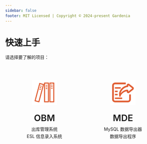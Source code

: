 ```yaml
---
sidebar: false
footer: MIT Licensed | Copyright © 2024-present Gardenia
---
```


# 快速上手

请选择要了解的项目：

<div class="features">
  <div class="feature" onclick="window.location.href='/getting-started/OBM.html'">
    <img src="/ico/obm-logo.svg" alt="OBM 图标" class="feature-logo">
    <h2>OBM</h2>
    <p>出库管理系统<br>ESL 信息录入系统</p>
  </div>
  <div class="feature" onclick="window.location.href='/getting-started/MDE.html'">
    <img src="/ico/mde-logo.svg" alt="MDE 图标" class="feature-logo">
    <h2>MDE</h2>
    <p>MySQL 数据导出器<br>数据导出程序</p>
  </div>
</div>

<style>
.features {
  display: grid;
  grid-template-columns: repeat(2, 1fr);
  gap: 2rem;
  max-width: 800px;
  margin: 2rem auto;
  padding: 0 1rem;
}

.feature {
  display: flex;
  flex-direction: column;
  align-items: center;
  text-align: center;
  padding: 2rem;
  border: 1px solid var(--c-border);
  border-radius: 8px;
  transition: all 0.3s ease;
  cursor: pointer;
  background-color: var(--c-bg);
}

.feature:hover {
  transform: translateY(-5px);
  border-color: var(--c-brand);
  box-shadow: 0 4px 12px rgba(0, 0, 0, 0.1);
}

.feature-logo {
  width: 80px;
  height: 80px;
  margin-bottom: 1rem;
}

.feature h2 {
  font-size: 1.8rem;
  font-weight: 600;
  border-bottom: none;
  padding-bottom: 0;
  color: var(--c-brand);
  margin: 0.5rem 0;
}

.feature p {
  color: var(--c-text);
  line-height: 1.6;
  margin: 0;
}

@media (max-width: 719px) {
  .features {
    grid-template-columns: 1fr;
  }
}
</style> 